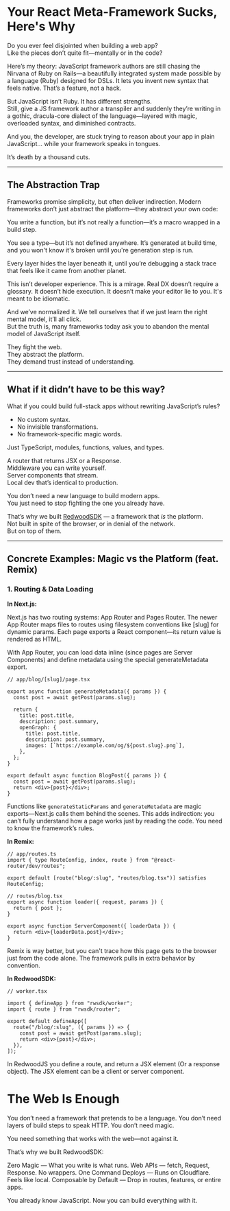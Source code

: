# Your React Meta-Framework Sucks, Here's Why

Do you ever feel disjointed when building a web app?  
Like the pieces don’t quite fit—mentally or in the code?

Here’s my theory: JavaScript framework authors are still chasing the Nirvana of Ruby on Rails—a beautifully integrated system made possible by a language (Ruby) designed for DSLs. It lets you invent new syntax that feels native. That’s a feature, not a hack.

But JavaScript isn’t Ruby. It has different strengths.  
Still, give a JS framework author a transpiler and suddenly they’re writing in a gothic, dracula-core dialect of the language—layered with magic, overloaded syntax, and diminished contracts.

And you, the developer, are stuck trying to reason about your app in plain JavaScript... while your framework speaks in tongues.

It’s death by a thousand cuts.

---

## The Abstraction Trap

Frameworks promise simplicity, but often deliver indirection. Modern frameworks don’t just abstract the platform—they abstract your own code:

You write a function, but it’s not really a function—it’s a macro wrapped in a build step.

You see a type—but it’s not defined anywhere. It’s generated at build time, and you won't know it's broken until you're generation step is run.

Every layer hides the layer beneath it, until you’re debugging a stack trace that feels like it came from another planet.

This isn’t developer experience. This is a mirage. Real DX doesn’t require a glossary. It doesn’t hide execution. It doesn’t make your editor lie to you. It's meant to be idiomatic.

And we’ve normalized it. We tell ourselves that if we just learn the right mental model, it’ll all click.  
But the truth is, many frameworks today ask you to abandon the mental model of JavaScript itself.

They fight the web.  
They abstract the platform.  
They demand trust instead of understanding.

---

## What if it didn’t have to be this way?

What if you could build full-stack apps without rewriting JavaScript’s rules?

- No custom syntax.
- No invisible transformations.
- No framework-specific magic words.

Just TypeScript, modules, functions, values, and types.

A router that returns JSX or a Response.  
Middleware you can write yourself.  
Server components that stream.  
Local dev that’s identical to production.

You don’t need a new language to build modern apps.  
You just need to stop fighting the one you already have.

That’s why we built [RedwoodSDK](https://rwsdk.com) — a framework that _is_ the platform.  
Not built in spite of the browser, or in denial of the network.  
But on top of them.

---

## Concrete Examples: Magic vs the Platform (feat. Remix)

### 1. Routing & Data Loading

**In Next.js:**

Next.js has two routing systems: App Router and Pages Router. The newer App Router maps files to routes using filesystem conventions like [slug] for dynamic params. Each page exports a React component—its return value is rendered as HTML.

With App Router, you can load data inline (since pages are Server Components) and define metadata using the special generateMetadata export.

```tsx
// app/blog/[slug]/page.tsx

export async function generateMetadata({ params }) {
  const post = await getPost(params.slug);

  return {
    title: post.title,
    description: post.summary,
    openGraph: {
      title: post.title,
      description: post.summary,
      images: [`https://example.com/og/${post.slug}.png`],
    },
  };
}

export default async function BlogPost({ params }) {
  const post = await getPost(params.slug);
  return <div>{post}</div>;
}
```

Functions like `generateStaticParams` and `generateMetadata` are magic exports—Next.js calls them behind the scenes. This adds indirection: you can’t fully understand how a page works just by reading the code. You need to know the framework’s rules.

**In Remix:**

```tsx
// app/routes.ts
import { type RouteConfig, index, route } from "@react-router/dev/routes";

export default [route("blog/:slug", "routes/blog.tsx")] satisfies RouteConfig;
```

```tsx
// routes/blog.tsx
export async function loader({ request, params }) {
  return { post };
}

export async function ServerComponent({ loaderData }) {
  return <div>{loaderData.post}</div>;
}
```

Remix is way better, but you can't trace how this page gets to the browser just from the code alone. The framework pulls in extra behavior by convention.

**In RedwoodSDK:**

```tsx
// worker.tsx

import { defineApp } from "rwsdk/worker";
import { route } from "rwsdk/router";

export default defineApp([
  route("/blog/:slug", ({ params }) => {
    const post = await getPost(params.slug);
    return <div>{post}</div>;
  }),
]);
```

In RedwoodJS you define a route, and return a JSX element (Or a response object). The JSX element can be a client or server component.

# The Web Is Enough

You don’t need a framework that pretends to be a language.
You don’t need layers of build steps to speak HTTP.
You don’t need magic.

You need something that works with the web—not against it.

That’s why we built RedwoodSDK:

Zero Magic — What you write is what runs.
Web APIs — fetch, Request, Response. No wrappers.
One Command Deploys — Runs on Cloudflare. Feels like local.
Composable by Default — Drop in routes, features, or entire apps.

You already know JavaScript.
Now you can build everything with it.
